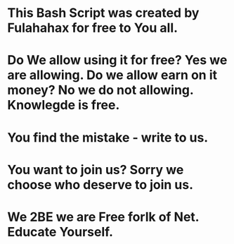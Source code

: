 # This Bash Script was created by Fulahahax for free to You all. 
# Do We allow using it for free? Yes we are allowing. Do we allow earn on it money? No we do not allowing. Knowlegde is free.
# You find the mistake - write to us.
# You want to join us? Sorry we choose who deserve to join us.
# We 2BE we are Free forlk of Net. Educate Yourself. 
